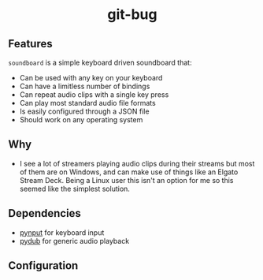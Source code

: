 <p align="center">
  <h1 align="center">git-bug</h1>
</p>

## Features
`soundboard` is a simple keyboard driven soundboard that:

* Can be used with any key on your keyboard
* Can have a limitless number of bindings
* Can repeat audio clips with a single key press
* Can play most standard audio file formats
* Is easily configured through a JSON file
* Should work on any operating system

## Why

* I see a lot of streamers playing audio clips during their streams but most of them are on Windows, and can make use of things like an Elgato Stream Deck. Being a Linux user this isn't an option for me so this seemed like the simplest solution.

## Dependencies

* [pynput]() for keyboard input
* [pydub]() for generic audio playback

## Configuration
